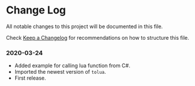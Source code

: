 # Change Log

All notable changes to this project will be documented in this file.

Check [Keep a Changelog](http://keepachangelog.com/) for recommendations on how to structure this file.


### 2020-03-24

* Added example for calling lua function from C#.
* Imported the newest version of `tolua`.
* First release.
